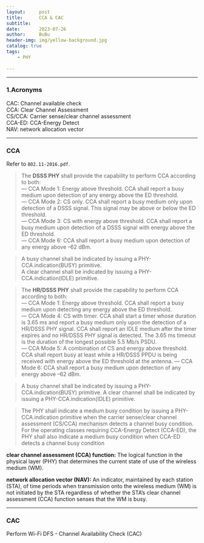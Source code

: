 ```yaml
---
layout:     post
title:      CCA & CAC     
subtitle:     
date:       2023-07-26
author:     BuBu
header-img: img/yellow-background.jpg
catalog: true
tags:
    - PHY    
  
---
```


----------
### 1.Acronyms

CAC: Channel available check  
CCA: Clear Channel Assessment   
CS/CCA: Carrier sense/clear channel assessment  
CCA-ED: CCA-Energy Detect  
NAV: network allocation vector  


----------

### CCA

Refer to `802.11-2016.pdf`.

> The **DSSS PHY** shall provide the capability to perform CCA according to both:   
    — CCA Mode 1: Energy above threshold. CCA shall report a busy medium upon detection of any energy above the ED threshold.  
	— CCA Mode 2: CS only. CCA shall report a busy medium only upon detection of a DSSS signal. This signal may be above or below the ED threshold.  
	— CCA Mode 3: CS with energy above threshold. CCA shall report a busy medium upon detection of a DSSS signal with energy above the ED threshold.  
	— CCA Mode 6: CCA shall report a busy medium upon detection of any energy above –62 dBm.  

> A busy channel shall be indicated by issuing a PHY-CCA.indication(BUSY) primitive.   
> A clear channel shall be indicated by issuing a PHY-CCA.indication(IDLE) primitive.
     
  
>The **HR/DSSS PHY** shall provide the capability to perform CCA according to both:  
— CCA Mode 1: Energy above threshold. CCA shall report a busy medium upon detecting any energy above the ED threshold.  
— CCA Mode 4: CS with timer. CCA shall start a timer whose duration is 3.65 ms and report a busy medium only upon the detection of a HR/DSSS PHY signal. CCA shall report an IDLE medium after the timer expires and no HR/DSSS PHY signal is detected. The 3.65 ms timeout is the duration of the longest possible 5.5 Mb/s PSDU.   
— CCA Mode 5: A combination of CS and energy above threshold. CCA shall report busy at least while a HR/DSSS PPDU is being received with energy above the ED threshold at the antenna.
— CCA Mode 6: CCA shall report a busy medium upon detection of any energy above –62 dBm.  

> A busy channel shall be indicated by issuing a PHY-CCA.indication(BUSY) primitive. A clear channel shall be indicated by issuing a PHY-CCA.indication(IDLE) primitive.  

> The PHY shall indicate a medium busy condition by issuing a PHY-CCA.indication primitive when the carrier sense/clear channel assessment (CS/CCA) mechanism detects a channel busy condition.   
For the operating classes requiring CCA-Energy Detect (CCA-ED), the PHY shall also indicate a medium busy condition when CCA-ED detects a channel busy condition

**clear channel assessment (CCA) function:** The logical function in the physical layer (PHY) that determines the current state of use of the wireless medium (WM).  

**network allocation vector (NAV):** An indicator, maintained by each station (STA), of time periods when transmission onto the wireless medium (WM) is not initiated by the STA regardless of whether the STA’s clear channel assessment (CCA) function senses that the WM is busy.   

----------

### CAC  

Perform Wi-Fi DFS - Channel Availability Check (CAC)

